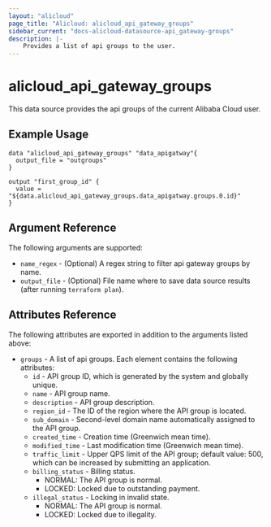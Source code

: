 ```yaml
---
layout: "alicloud"
page_title: "Alicloud: alicloud_api_gateway_groups"
sidebar_current: "docs-alicloud-datasource-api_gateway-groups"
description: |-
    Provides a list of api groups to the user.
---
```


# alicloud\_api\_gateway\_groups 

This data source provides the api groups of the current Alibaba Cloud user.

## Example Usage

```
data "alicloud_api_gateway_groups" "data_apigatway"{
  output_file = "outgroups"
}

output "first_group_id" {
  value = "${data.alicloud_api_gateway_groups.data_apigatway.groups.0.id}"
}
```

## Argument Reference

The following arguments are supported:

* `name_regex` - (Optional) A regex string to filter api gateway groups by name.
* `output_file` - (Optional) File name where to save data source results (after running `terraform plan`).

## Attributes Reference

The following attributes are exported in addition to the arguments listed above:
* `groups` - A list of api groups. Each element contains the following attributes:
  * `id` - API group ID, which is generated by the system and globally unique.
  * `name` - API group name.
  * `description` - API group description.
  * `region_id` - The ID of the region where the API group is located.
  * `sub_domain` - Second-level domain name automatically assigned to the API group.
  * `created_time` - Creation time (Greenwich mean time).
  * `modified_time` - Last modification time (Greenwich mean time).
  * `traffic_limit` - Upper QPS limit of the API group; default value: 500, which can be increased by submitting an application.
  * `billing_status` - Billing status.
	- NORMAL: The API group is normal.
	- LOCKED: Locked due to outstanding payment.
  * `illegal_status` - Locking in invalid state.
	- NORMAL: The API group is normal.
	- LOCKED: Locked due to illegality.